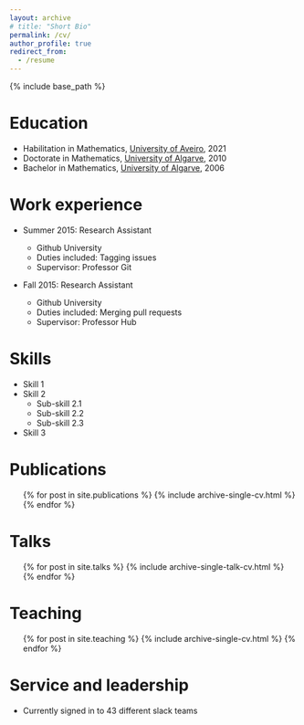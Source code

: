 ```yaml
---
layout: archive
# title: "Short Bio"
permalink: /cv/
author_profile: true
redirect_from:
  - /resume
---
```


{% include base_path %}

Education
======
* Habilitation in Mathematics, [University of Aveiro](http://www.ua.pt), 2021
* Doctorate in Mathematics, [University of Algarve](http://www.ualg.pt), 2010
* Bachelor in Mathematics, [University of Algarve](http://www.ualg.pt), 2006



Work experience
======
* Summer 2015: Research Assistant
  * Github University
  * Duties included: Tagging issues
  * Supervisor: Professor Git

* Fall 2015: Research Assistant
  * Github University
  * Duties included: Merging pull requests
  * Supervisor: Professor Hub
  
Skills
======
* Skill 1
* Skill 2
  * Sub-skill 2.1
  * Sub-skill 2.2
  * Sub-skill 2.3
* Skill 3

Publications
======
  <ul>{% for post in site.publications %}
    {% include archive-single-cv.html %}
  {% endfor %}</ul>
  
Talks
======
  <ul>{% for post in site.talks %}
    {% include archive-single-talk-cv.html %}
  {% endfor %}</ul>
  
Teaching
======
  <ul>{% for post in site.teaching %}
    {% include archive-single-cv.html %}
  {% endfor %}</ul>
  
Service and leadership
======
* Currently signed in to 43 different slack teams
